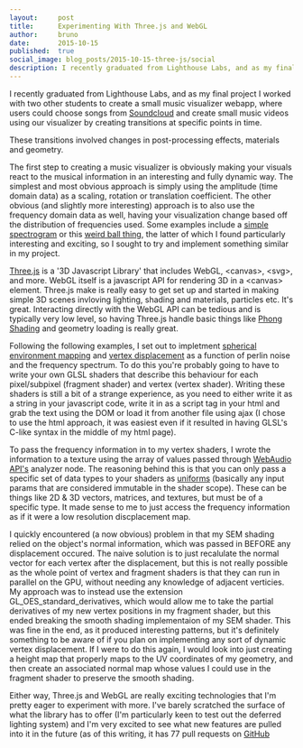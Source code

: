 ```yaml
---
layout:     post
title:      Experimenting With Three.js and WebGL
author:     bruno
date:       2015-10-15
published:  true
social_image: blog_posts/2015-10-15-three-js/social
description: I recently graduated from Lighthouse Labs, and as my final project I worked with two other students to create a small music visualizer webapp, where users could choose songs from Soundcloud and create small music videos using our visualizer by creating transitions at specific points in time.
---
```


I recently graduated from Lighthouse Labs, and as my final project I worked with two other students to create a small music visualizer webapp,
where users could choose songs from [Soundcloud](https://soundcloud.com/) and create small music videos using our visualizer
by creating transitions at specific points in time.

<!--more-->

These transitions involved changes in post-processing effects, materials and geometry.

The first step to creating a music visualizer is obviously making your visuals react to the musical information in an
interesting and fully dynamic way. The simplest and most obvious approach is simply using the amplitude (time domain data) as a scaling,
rotation or translation coefficient.
The other obvious (and slightly more interesting) approach is to also use the frequency domain data as well,
having your visualization change based off the distribution of frequencies used. Some examples
include a [simple spectrogram](https://www.shadertoy.com/view/Xds3Rr) or this [weird ball thing](https://www.shadertoy.com/view/Xtl3W2),
the latter of which I found particularly interesting and exciting, so I sought to try and implement something similar in my project.

[Three.js](http://threejs.org/) is a '3D Javascript Library' that includes WebGL, \<canvas\>, \<svg\>, and more.
WebGL itself is a javascript API for rendering 3D in a \<canvas\> element. Three.js make is really easy to get set up and
started in making simple 3D scenes invloving lighting, shading and materials, particles etc. It's great. Interacting directly with the
WebGL API can be tedious and is typically very low level,
so having Three.js handle basic things like [Phong Shading](https://en.wikipedia.org/wiki/Phong_shading) and geometry loading is really great.

Following the following examples, I set out to impletment [spherical environment mapping](http://www.clicktorelease.com/blog/creating-spherical-environment-mapping-shader)
and [vertex displacement](http://www.clicktorelease.com/blog/vertex-displacement-noise-3d-webgl-glsl-three-js) as a function of perlin noise and the frequency spectrum.
To do this you're probably going to have to write your own GLSL shaders that describe this behaviour for each pixel/subpixel (fragment shader) and vertex (vertex shader).
Writing these shaders is still a bit of a strange experience, as you need to either write it as a string in your javascript code,
write it in as a script tag in your html and grab the text using the DOM or load it from another file using ajax (I chose to use the
html approach, it was easiest even if it resulted in having GLSL's C-like syntax in the middle of my html page).

To pass the frequency information in to my vertex shaders, I wrote the information to a texture using the array of values passed through
[WebAudio API's](https://developer.mozilla.org/en-US/docs/Web/API/Web_Audio_API) analyzer node.
The reasoning behind this is that you can only pass a specific set of data types to your shaders as
[uniforms](https://www.opengl.org/wiki/Uniform_(GLSL)) (basically any input params that are considered immutable in the shader scope).
These can be things like 2D & 3D vectors, matrices, and textures, but must be of a specific type. It made sense to me to just access the
frequency information as if it were a low resolution discplacement map.

I quickly encountered (a now obvious) problem in that my SEM shading relied on the object's normal information,
which was passed in BEFORE any displacement occured. The naive solution is to just recalulate the normal vector for each vertex after the
displacement, but this is not really possible as the whole point of vertex and fragment shaders is that they can run in parallel on the GPU,
without needing any knowledge of adjacent verticies. My approach was to instead use the extension GL_OES_standard_derivatives, which would allow me to take the partial derivatives of
my new vertex positions in my fragment shader, but this ended breaking the smooth shading implementaion of my SEM shader.
This was fine in the end, as it produced interesting patterns, but it's definitely something to be aware of if you plan on implementing any sort of
dynamic vertex displacement. If I were to do this again, I would look into just creating a height map that properly maps to the UV coordinates of my geometry,
and then create an associated normal map whose values I could use in the fragment shader to preserve the smooth shading.

Either way, Three.js and WebGL are really exciting technologies that I'm pretty eager to experiment with more.
I've barely scratched the surface of what the library has to offer (I'm particularly keen to test out the deferred lighting system)
and I'm very excited to see what new features are pulled into it in the future (as of this writing, it has 77 pull requests on
[GitHub](https://github.com/mrdoob/three.js/pulls?q=is%3Aopen+is%3Apr)


